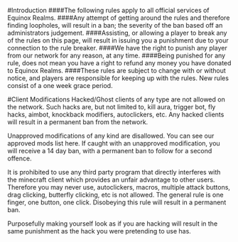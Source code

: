 #Introduction
####The following rules apply to all official services of Equinox Realms.
####Any attempt of getting around the rules and therefore finding loopholes, will result in a ban; the severity of the ban based off an administrators judgement.
####Assisting, or allowing a player to break any of the rules on this page, will result in issuing you a punishment due to your connection to the rule breaker.
####We have the right to punish any player from our network for any reason, at any time.
####Being punished for any rule, does not mean you have a right to refund any money you have donated to Equinox Realms. 
####These rules are subject to change with or without notice, and players are responsible for keeping up with the rules. New rules consist of a one week grace period.

#Client Modifications
Hacked/Ghost clients of any type are not allowed on the network. Such hacks are, but not limited to, kill aura, trigger bot, fly hacks, aimbot, knockback modifiers, autoclickers, etc. Any hacked clients will result in a permanent ban from the network.

Unapproved modifications of any kind are disallowed. You can see our approved mods list here. If caught with an unapproved modification, you will receive a 14 day ban, with a permanent ban to follow for a second offence.

It is prohibited to use any third party program that directly interferes with the minecraft client which provides an unfair advantage to other users. Therefore you may never use, autoclickers, macros, multiple attack buttons, drag clicking, butterfly clicking, etc is not allowed. The general rule is one finger, one button, one click. Disobeying this rule will result in a permanent ban.

Purposefully making yourself look as if you are hacking will result in the same punishment as the hack you were pretending to use has.



